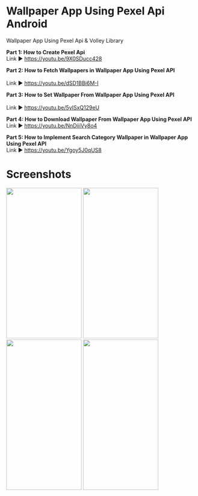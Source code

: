 # Wallpaper App Using Pexel Api Android 
Wallpaper App Using Pexel Api & Volley Library

**Part 1: How to Create Pexel Api**<br/> 
Link ►  https://youtu.be/9X0SDucc428

**Part 2: How to Fetch Wallpapers in Wallpaper App Using Pexel API**<br/>  
Link ►  https://youtu.be/dSD1BBi6M-I

**Part 3: How to Set Wallpaper From Wallpaper App Using Pexel API**<br/>  
Link ►  https://youtu.be/5yISxQ129eU

**Part 4: How to Download Wallpaper From Wallpaper App Using Pexel API**<br/> 
Link ►  https://youtu.be/NnDiiiVy8o4

**Part 5: How to Implement Search Category Wallpaper in Wallpaper App Using Pexel API** <br/> 
Link ►  https://youtu.be/Ygoy5J0qUS8

# Screenshots 
<p float="left">
 <img src="https://github.com/arsltech/Wallpaper-App-Using-Pexel-Api-Android-/blob/master/Screen1.png" width="200" height="400" />
 <img src="https://github.com/arsltech/Wallpaper-App-Using-Pexel-Api-Android-/blob/master/Screen2.png" width="200" height="400" />
 <img src="https://github.com/arsltech/Wallpaper-App-Using-Pexel-Api-Android-/blob/master/Screen3.png" width="200" height="400" />
 <img src="https://github.com/arsltech/Wallpaper-App-Using-Pexel-Api-Android-/blob/master/Screen4.png" width="200" height="400" />

</p>
